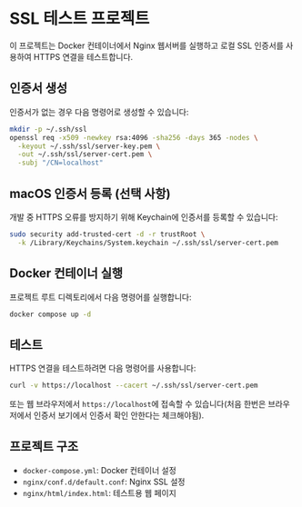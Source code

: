 # SSL 테스트 프로젝트

이 프로젝트는 Docker 컨테이너에서 Nginx 웹서버를 실행하고 로컬 SSL 인증서를 사용하여 HTTPS 연결을 테스트합니다.

## 인증서 생성

인증서가 없는 경우 다음 명령어로 생성할 수 있습니다:

```bash
mkdir -p ~/.ssh/ssl
openssl req -x509 -newkey rsa:4096 -sha256 -days 365 -nodes \
  -keyout ~/.ssh/ssl/server-key.pem \
  -out ~/.ssh/ssl/server-cert.pem \
  -subj "/CN=localhost"
```

## macOS 인증서 등록 (선택 사항)

개발 중 HTTPS 오류를 방지하기 위해 Keychain에 인증서를 등록할 수 있습니다:

```bash
sudo security add-trusted-cert -d -r trustRoot \
  -k /Library/Keychains/System.keychain ~/.ssh/ssl/server-cert.pem
```

## Docker 컨테이너 실행

프로젝트 루트 디렉토리에서 다음 명령어를 실행합니다:

```bash
docker compose up -d
```

## 테스트

HTTPS 연결을 테스트하려면 다음 명령어를 사용합니다:

```bash
curl -v https://localhost --cacert ~/.ssh/ssl/server-cert.pem
```

또는 웹 브라우저에서 `https://localhost`에 접속할 수 있습니다(처음 한번은 브라우저에서 인증서 보기에서 인증서 확인 안한다는 체크해야됨).

## 프로젝트 구조

- `docker-compose.yml`: Docker 컨테이너 설정
- `nginx/conf.d/default.conf`: Nginx SSL 설정
- `nginx/html/index.html`: 테스트용 웹 페이지 